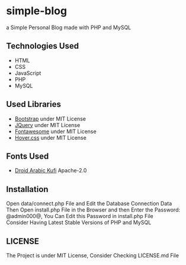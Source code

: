 
# simple-blog 
a Simple Personal Blog made with PHP and MySQL

## Technologies Used
* HTML
* CSS
* JavaScript
* PHP
* MySQL

## Used Libraries
* [Bootstrap](https://getbootstrap.com/) under MIT License
* [JQuery](https://jquery.com/) under MIT License
* [Fontawesome](https://fontawesome.com) under MIT License
* [Hover.css](https://ianlunn.github.io/Hover/) under MIT License

## Fonts Used
* [Droid Arabic Kufi](https://fontlibrary.org/en/font/droid-arabic-kufi) Apache-2.0

## Installation
Open data/connect.php File and Edit the Database Connection Data  
Then Open install.php File in the Browser and then Enter the Password: @admin000@, You Can Edit this Password in install.php File  
Consider Having Latest Stable Versions of PHP and MySQL

## LICENSE
The Project is under MIT License, Consider Checking LICENSE.md File
